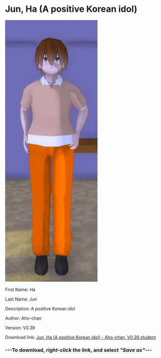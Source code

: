 # Jun, Ha (A positive Korean idol)

<img src = "https://raw.githubusercontent.com/Arbiter1223/Daigaku-Gurashi-Custom-Students/master/Students/Files/Jun%2C%20Ha%20(A%20positive%20Korean%20idol).png">

First Name: Ha

Last Name: Jun

Description: A positive Korean idol

Author: Aho-chan

Version: V0.39

Download link: <a href="https://raw.githubusercontent.com/Arbiter1223/Daigaku-Gurashi-Custom-Students/master/Students/Files/Jun%2C%20Ha%20(A%20positive%20Korean%20idol)%20-%20Aho-chan%2C%20V0.39.student">Jun, Ha (A positive Korean idol) - Aho-chan, V0.39.student</a>

### ---**To download, _right-click_ the link, and select _"Save as"_**---
